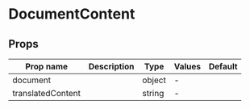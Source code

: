 # DocumentContent

## Props

| Prop name         | Description | Type   | Values | Default |
| ----------------- | ----------- | ------ | ------ | ------- |
| document          |             | object | -      |         |
| translatedContent |             | string | -      |         |
